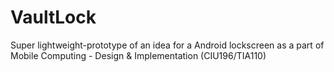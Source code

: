 # VaultLock

Super lightweight-prototype of an idea for a Android lockscreen as a part of Mobile Computing - Design & Implementation (CIU196/TIA110)
